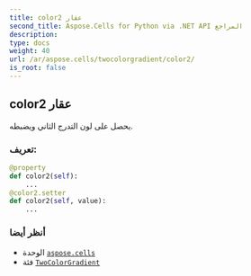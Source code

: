 ```yaml
---
title: color2 عقار
second_title: Aspose.Cells for Python via .NET API المراجع
description:
type: docs
weight: 40
url: /ar/aspose.cells/twocolorgradient/color2/
is_root: false
---
```

##  color2 عقار

يحصل على لون التدرج الثاني ويضبطه.
###  تعريف:
```python
@property
def color2(self):
    ...
@color2.setter
def color2(self, value):
    ...
```

###  أنظر أيضا
* الوحدة [`aspose.cells`](../../)
* فئة [`TwoColorGradient`](/cells/python-net/ar/aspose.cells/twocolorgradient)
